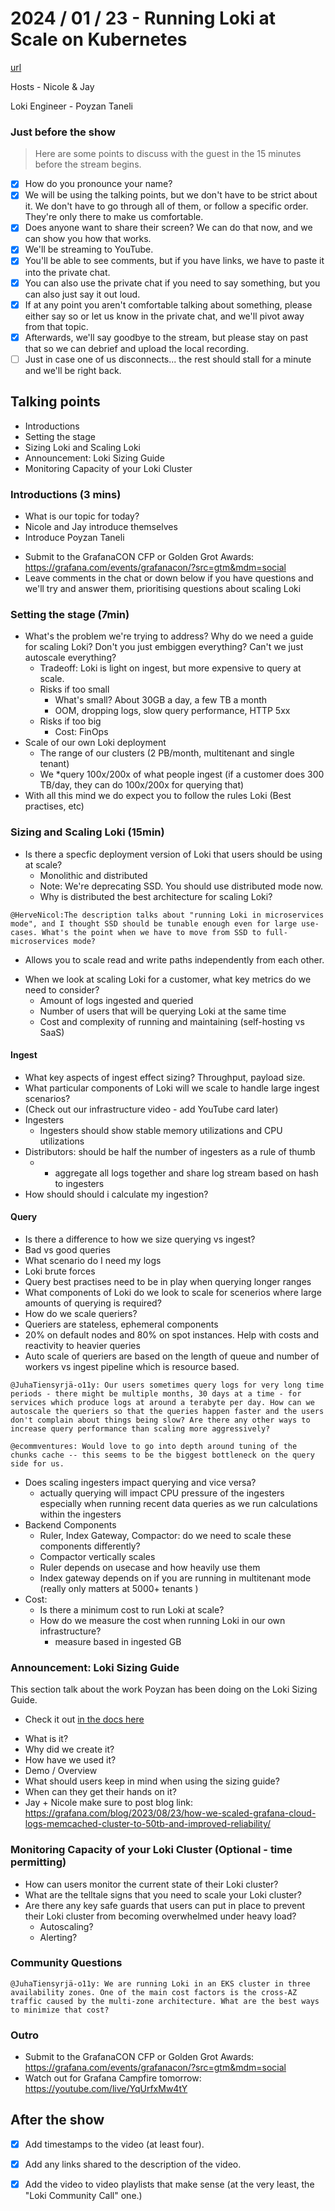 # 2024 / 01 / 23 - Running Loki at Scale on Kubernetes

[url](https://www.youtube.com/watch?v=lAr0GwuZHiw)

Hosts -  Nicole & Jay

Loki Engineer - Poyzan Taneli


### Just before the show

> Here are some points to discuss with the guest in the 15 minutes before the stream begins.

- [x] How do you pronounce your name?
- [x] We will be using the talking points, but we don't have to be strict about it. We don't have to go through all of them, or follow a specific order. They're only there to make us comfortable.
- [x] Does anyone want to share their screen? We can do that now, and we can show you how that works.
- [x] We'll be streaming to YouTube.
- [x] You'll be able to see comments, but if you have links, we have to paste it into the private chat.
- [x] You can also use the private chat if you need to say something, but you can also just say it out loud.
- [x] If at any point you aren't comfortable talking about something, please either say so or let us know in the private chat, and we'll pivot away from that topic.
- [x] Afterwards, we'll say goodbye to the stream, but please stay on past that so we can debrief and upload the local recording.
- [ ] Just in case one of us disconnects... the rest should stall for a minute and we'll be right back.

## Talking points

* Introductions
* Setting the stage
* Sizing Loki and Scaling Loki
* Announcement: Loki Sizing Guide
* Monitoring Capacity of your Loki Cluster

### Introductions (3 mins)

* What is our topic for today?
* Nicole and Jay introduce themselves
* Introduce Poyzan Taneli
- Submit to the GrafanaCON CFP or Golden Grot Awards: https://grafana.com/events/grafanacon/?src=gtm&mdm=social
- Leave comments in the chat or down below if you have questions and we'll try and answer them, prioritising questions about scaling Loki

### Setting the stage (7min)

* What's the problem we're trying to address? Why do we need a guide for scaling Loki? Don't you just embiggen everything? Can't we just autoscale everything?
	* Tradeoff: Loki is light on ingest, but more expensive to query at scale.
	* Risks if too small
		* What's small? About 30GB a day, a few TB a month
		* OOM, dropping logs, slow query performance, HTTP 5xx
	* Risks if too big
		* Cost: FinOps
* Scale of our own Loki deployment
	* The range of our clusters (2 PB/month, multitenant and single tenant)
	* We *query 100x/200x of what people ingest (if a customer does 300 TB/day, they can do 100x/200x for querying that)
* With all this mind we do expect you to follow the rules Loki (Best practises, etc)

### Sizing and Scaling Loki (15min)

* Is there a specfic deployment version of Loki that users should be using at scale?
	* Monolithic and distributed
	* Note: We're deprecating SSD. You should use distributed mode now.
	* Why is distributed the best architecture for scaling Loki?
```
@HerveNicol:The description talks about "running Loki in microservices mode", and I thought SSD should be tunable enough even for large use-cases. What's the point when we have to move from SSD to full-microservices mode?
```
- Allows you to scale read and write paths independently from each other.
* When we look at scaling Loki for a customer, what key metrics do we need to consider?
	* Amount of logs ingested and queried
	* Number of users that will be querying Loki at the same time
	* Cost and complexity of running and maintaining (self-hosting vs SaaS)

#### Ingest
* What key aspects of ingest effect sizing? Throughput, payload size. 
* What particular components of Loki will we scale to handle large ingest scenarios?
* (Check out our infrastructure video - add YouTube card later)
* Ingesters
   - Ingesters should show stable memory utilizations and CPU utilizations
* Distributors: should be half the number of ingesters as a rule of thumb
  * - aggregate all logs together and share log stream based on hash to ingesters
* How should should i calculate my ingestion?

#### Query
* Is there a difference to how we size querying vs ingest?
* Bad vs good queries
* What scenario do I need my logs 
* Loki brute forces
* Query best practises need to be in play when querying longer ranges
* What components of Loki do we look to scale for scenerios where large amounts of querying is required?
* How do we scale queriers?
* Queriers are stateless, ephemeral components
* 20% on default nodes and 80% on spot instances. Help with costs and reactivity to heavier queries
* Auto scale of queriers are based on the length of queue and number of workers vs ingest pipeline which is resource based. 

```
@JuhaTiensyrjä-o11y: Our users sometimes query logs for very long time periods - there might be multiple months, 30 days at a time - for services which produce logs at around a terabyte per day. How can we autoscale the queriers so that the queries happen faster and the users don't complain about things being slow? Are there any other ways to increase query performance than scaling more aggressively?
```

```
@ecommventures: Would love to go into depth around tuning of the chunks cache -- this seems to be the biggest bottleneck on the query side for us.
```  
  
* Does scaling ingesters impact querying and vice versa?
  * actually querying will impact CPU pressure of the ingesters especially when running recent data queries as we run calculations within the ingesters
* Backend Components
  * Ruler, Index Gateway, Compactor: do we need to scale these components differently?
   * Compactor vertically scales
   * Ruler depends on usecase and how heavily use them
   * Index gateway depends on if you are running in multitenant mode (really only matters at 5000+ tenants )
* Cost:
  * Is there a minimum cost to run Loki at scale?
  * How do we measure the cost when running Loki in our own infrastructure?
    * measure based in ingested GB 

### Announcement: Loki Sizing Guide

This section talk about the work Poyzan has been doing on the Loki Sizing Guide. 
- Check it out [in the docs here](https://grafana.com/docs/loki/latest/setup/size/)
* What is it?
* Why did we create it?
* How have we used it?
* Demo / Overview
* What should users keep in mind when using the sizing guide?
* When can they get their hands on it?
* Jay + Nicole make sure to post blog link: https://grafana.com/blog/2023/08/23/how-we-scaled-grafana-cloud-logs-memcached-cluster-to-50tb-and-improved-reliability/ 

### Monitoring Capacity of your Loki Cluster (Optional -  time permitting)

* How can users monitor the current state of their Loki cluster?
* What are the telltale signs that you need to scale your Loki cluster?
* Are there any key safe guards that users can put in place to prevent their Loki cluster from becoming overwhelmed under heavy load?
  * Autoscaling?
  * Alerting? 

### Community Questions

```
@JuhaTiensyrjä-o11y: We are running Loki in an EKS cluster in three availability zones. One of the main cost factors is the cross-AZ traffic caused by the multi-zone architecture. What are the best ways to minimize that cost?
```

### Outro

- Submit to the GrafanaCON CFP or Golden Grot Awards: https://grafana.com/events/grafanacon/?src=gtm&mdm=social
- Watch out for Grafana Campfire tomorrow: https://youtube.com/live/YqUrfxMw4tY



## After the show

- [x] Add timestamps to the video (at least four).
- [x] Add any links shared to the description of the video.
- [x] Add the video to video playlists that make sense (at the very least, the "Loki Community Call" one.)

